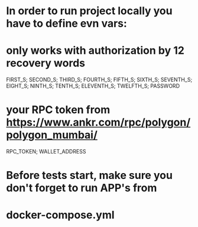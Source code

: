 # In order to run project locally you have to define evn vars:

# only works with authorization by 12 recovery words 
FIRST_S;
SECOND_S;
THIRD_S;
FOURTH_S;
FIFTH_S;
SIXTH_S;
SEVENTH_S;
EIGHT_S;
NINTH_S;
TENTH_S;
ELEVENTH_S;
TWELFTH_S;
PASSWORD
# your RPC token from https://www.ankr.com/rpc/polygon/polygon_mumbai/
RPC_TOKEN;
WALLET_ADDRESS

# Before tests start, make sure you don't forget to run APP's from 
# docker-compose.yml